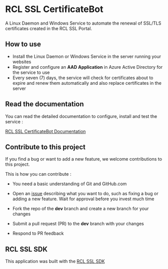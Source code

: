 # RCL SSL CertificateBot

A Linux Daemon and Windows Service to automate the renewal of SSL/TLS certificates created in the RCL SSL Portal. 

## How to use

- Install the Linux Daemon or Windows Service in the server running your websites
- Register and configure an **AAD Application** in Azure Active Directory for the service to use
- Every seven (7) days, the service will check for certificates about to expire and renew them automatically and also replace certificates in the server

## Read the documentation

You can read the detailed documentation to configure, install and test the service : 

[RCL SSL CertificateBot Documentation](https://docs.rclapp.com/certbot/certbot.html)

## Contribute to this project

If you find a bug or want to add a new feature, we welcome contributions to this project.

This is how you can contribute :

- You need a basic understanding of Git and GitHub.com

- Open an [issue](https://github.com/rcl-ssl/RCL.SSL.CertificateBot/issues) describing what you want to do, such as fixing a bug or adding a new feature. Wait for approval before you invest much time

- Fork the repo of the **dev** branch and create a new branch for your changes

- Submit a pull request (PR) to the **dev** branch with your changes

- Respond to PR feedback

## RCL SSL SDK

This application was built with the [RCL SSL SDK](https://docs.rclapp.com/sdk/sdk.html)

